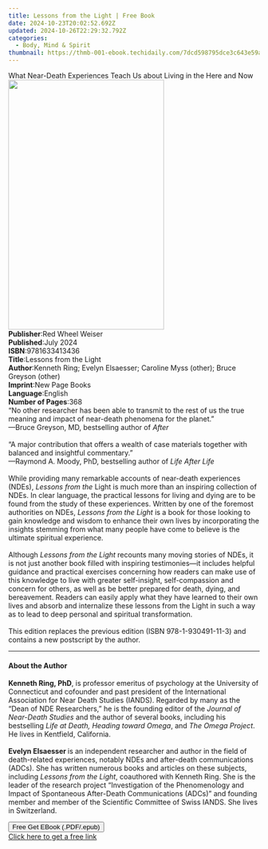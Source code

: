 ```yaml
---
title: Lessons from the Light | Free Book
date: 2024-10-23T20:02:52.692Z
updated: 2024-10-26T22:29:32.792Z
categories:
  - Body, Mind & Spirit
thumbnail: https://thmb-001-ebook.techidaily.com/7dcd598795dce3c643e59a95fd59e56a791b09e88e8a329a3d0024b80d3400a2.jpg
---
```

<main id="book-container">
  <div class="flex flex-col">
    <div class="book-brief flex-1 py-6 px-4 sm:p-6 md:py-10 md:px-8">
      <!-- brief-->
      <div class="book-brief-main">
        What Near-Death Experiences Teach Us about Living in the Here and Now
      </div>
    </div>
    <div
      class="book-meta-info flex-1 grid gap-4 col-start-1 col-end-3 row-start-1 sm:mb-6 sm:grid-cols-4 lg:gap-6 lg:col-start-2 lg:row-end-6 lg:row-span-6 lg:mb-0"
    >
      <div
        class="book-meta-info-left place-content-center mt-4 p-4 text-sm leading-6 col-start-2 col-span-2 dark:text-slate-400"
      >
        <img
          class="w-full h-500 object-cover rounded-lg sm:h-255 sm:col-span-2 lg:col-span-full"
          src="https://img-001-ebook.techidaily.com/6c1cc5acd0f7520dde5ef9c58347206f4324ad0bdf29aaab8538e228023c75f7.jpg"
          alt=""
          width="312"
          height="500"
        />
      </div>
      <div
        class="book-meta-info-right mt-2 col-start-1 row-start-2 col-span-3 self-center"
      >
        <!-- meta data  -->
        <div class="flex flex-col px-4 md:px-8">
          <div class="flex-1">
            <strong>Publisher</strong>:<span class="px-2"
              >Red Wheel Weiser</span
            >
          </div>
          <div class="flex-1">
            <strong>Published</strong>:<span class="px-2">July 2024</span>
          </div>
          <div class="flex-1">
            <strong>ISBN</strong>:<span class="px-2">9781633413436</span>
          </div>
          <div class="flex-1">
            <strong>Title</strong>:<span class="px-2"
              >Lessons from the Light</span
            >
          </div>
          <div class="flex-1">
            <strong>Author</strong>:<span class="px-2"
              >Kenneth Ring; Evelyn Elsaesser; Caroline Myss (other); Bruce
              Greyson (other)</span
            >
          </div>
          <div class="flex-1">
            <strong>Imprint</strong>:<span class="px-2">New Page Books</span>
          </div>
          <div class="flex-1">
            <strong>Language</strong>:<span class="px-2">English</span>
          </div>
          <div class="flex-1">
            <strong>Number of Pages</strong>:<span class="px-2">368</span>
          </div>
        </div>
      </div>
    </div>
    <div class="book-description flex-1 py-6 px-4 sm:p-6 md:py-10 md:px-8">
      <div class="book-description-main">
        <div accordion-content="" id="description">
          “No other researcher has been able to transmit to the rest of us the
          true meaning and impact of near-death phenomena for the planet.”<br />
          —Bruce Greyson, MD, bestselling author of <i>After</i><br />
          &nbsp;<br />
          “A major contribution that offers a wealth of case materials together
          with balanced and insightful commentary.”<br />
          —Raymond A. Moody, PhD, bestselling author of <i>Life After Life</i
          ><br />
          &nbsp;<br />
          While providing many remarkable accounts of near-death experiences
          (NDEs), <i>Lessons from the </i>Light is much more than an inspiring
          collection of NDEs. In clear language, the practical lessons for
          living and dying are to be found from the study of these experiences.
          Written by one of the foremost authorities on NDEs,<i>
            Lessons from the Light</i
          >
          is a book for those looking to gain knowledge and wisdom to enhance
          their own lives by incorporating the insights stemming from what many
          people have come to believe is the ultimate spiritual experience.<br />
          &nbsp;<br />
          Although <i>Lessons from the Light</i> recounts many moving stories of
          NDEs, it is not just another book filled with inspiring testimonies—it
          includes helpful guidance and practical exercises concerning how
          readers can make use of this knowledge to live with greater
          self-insight, self-compassion and concern for others, as well as be
          better prepared for death, dying, and bereavement. Readers can easily
          apply what they have learned to their own lives and absorb and
          internalize these lessons from the Light in such a way as to lead to
          deep personal and spiritual transformation.<br />
          &nbsp;<br />
          This edition replaces the previous edition (ISBN 978-1-930491-11-3)
          and contains a new postscript by the author.
        </div>
        <div class="accordion-fader"></div>
      </div>
    </div>
    <div class="book-excerpts flex-1 py-6 px-4 sm:p-6 md:py-10 md:px-8">
      <!-- excerpts-->
      <div class="book-excerpts-main">
        <hr />
        <h4 class="placeholder placeholder-heading">
          <span>About the Author</span>
        </h4>
        <p>
          <b>Kenneth Ring, PhD</b>, is professor emeritus of psychology at the
          University of Connecticut and cofounder and past president of the
          International Association for Near Death Studies (IANDS). Regarded by
          many as the “Dean of NDE Researchers,” he is the founding editor of
          the <i>Journal of Near-Death Studies </i>and the author of several
          books, including his bestselling<i>
            Life at Death, Heading toward Omega</i
          >, and <i>The Omega Project</i>. He lives in Kentfield, California.<br />
          &nbsp;<br /><b>Evelyn Elsaesser </b>is an independent researcher and
          author in the field of death-related experiences, notably NDEs and
          after-death communications (ADCs). She has written numerous books and
          articles on these subjects, including <i>Lessons from the Light</i>,
          coauthored with Kenneth Ring. She is the leader of the research
          project “Investigation of the Phenomenology and Impact of Spontaneous
          After-Death Communications (ADCs)” and founding member and member of
          the Scientific Committee of Swiss IANDS. She lives in Switzerland.
        </p>
      </div>
    </div>
    <div
      class="book-about-author flex-1 py-6 px-4 sm:p-6 md:py-10 md:px-8"
    ></div>
    <div class="book-free-get flex-1 py-6 px-4 sm:p-6 md:py-10 md:px-8">
      <button
        id="btn-free-get"
        class="bg-blue-500 hover:bg-blue-700 text-white font-bold py-2 px-4 rounded"
      >
        Free Get EBook (.PDF/.epub)
      </button>
      <div id="countdown-display" class="px-2 text-lg mt-2"></div>
      <a
        id="free-link"
        class="hidden bg-blue-500 hover:bg-blue-700 text-white font-bold py-2 px-4 rounded"
        href="https://www.ebooks.com/en-us/book/211015384/lessons-from-the-light/kenneth-ring/"
        target="_blank"
        >Click here to get a free link</a
      >
    </div>
    <script>
      let countdownTime = 0;
      let countdownInterval = null;
      document
        .getElementById('btn-free-get')
        .addEventListener('click', startCountdown);
      function startCountdown() {
        countdownTime = new Date().getTime() + 60000 * 3;
        countdownInterval = setInterval(updateCountdown, 1000);
        document.getElementById('btn-free-get').disabled = true;
        document
          .getElementById('btn-free-get')
          .classList.add('bg-gray-500', 'cursor-not-allowed');
      }
      function updateCountdown() {
        let currentTime = new Date().getTime();
        let timeLeft = countdownTime - currentTime;
        let secondsLeft = Math.floor(timeLeft / 1000);
        document.getElementById('countdown-display').innerHTML =
          `Remaining time: ${secondsLeft} seconds.`;
        if (secondsLeft <= 0) {
          clearInterval(countdownInterval);
          document.getElementById('btn-free-get').classList.add('hidden');
          document.getElementById('free-link').classList.remove('hidden');
          document.getElementById('countdown-display').innerHTML = '';
        }
      }
    </script>
  </div>
</main>

<ins class="adsbygoogle"
      style="display:block"
      data-ad-client="ca-pub-7571918770474297"
      data-ad-slot="8358498916"
      data-ad-format="auto"
      data-full-width-responsive="true"></ins>
    